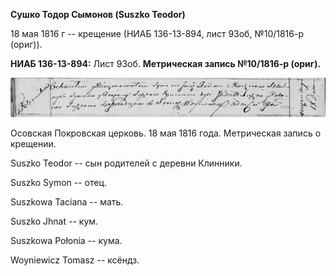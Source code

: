 **Сушко Тодор Сымонов (Suszko Teodor)**

18 мая 1816 г -- крещение (НИАБ 136-13-894, лист 93об, №10/1816-р
(ориг)).

**НИАБ 136-13-894:** Лист 93об. **Метрическая запись №10/1816-р
(ориг).**

![](./media/5b79631f56edefc8f6ae7872ac1740852b9816e4.png)

Осовская Покровская церковь. 18 мая 1816 года. Метрическая запись о
крещении.

Suszko Teodor -- сын родителей с деревни Клинники.

Suszko Symon -- отец.

Suszkowa Taciana -- мать.

Suszko Jhnat -- кум.

Suszkowa Połonia -- кума.

Woyniewicz Tomasz -- ксёндз.
